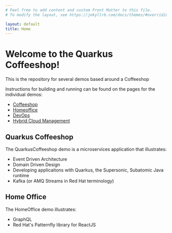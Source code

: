 ```yaml
---
# Feel free to add content and custom Front Matter to this file.
# To modify the layout, see https://jekyllrb.com/docs/themes/#overriding-theme-defaults

layout: default
title: Home
---
```


<h1>Welcome to the Quarkus Coffeeshop!</h1>
<p>This is the repository for several demos based around a Coffeeshop</p>
<p>Instructions for building and running can be found on the pages for the individual demos:</p>
<ul>
<li><a class="page-link" href="/coffeeshop/">Coffeeshop</a></li>
<li><a class="page-link" href="/homeoffice/">Homeoffice</a></li>
<li><a class="page-link" href="/devops/">DevOps</a></li>
<li><a class="page-link" href="/management/">Hybrid Cloud Management</a></li>
</ul>

<h2>Quarkus Coffeeshop</h2>
<p>The QuarkusCoffeeshop demo is a microservices application that illustrates:<p>
<ul>
<li>Event Driven Architecture</li>
<li>Domain Driven Design</li>
<li>Developing applicaitons with Quarkus, the Supersonic, Subatomic Java runtime</li>
<li>Kafka (or AMQ Streams in Red Hat terminology)</li>
</ul>
</p>
<h2>Home Office</h2>
<p>The HomeOffice demo illustrates:</p>
<ul>
<li>GraphQL</li>
<li>Red Hat's Patternfly library for ReactJS</li>
</ul>
